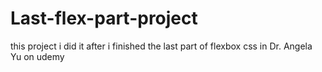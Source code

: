 # Last-flex-part-project
this project i did it after i finished the last part of flexbox css in Dr. Angela Yu on udemy
